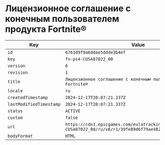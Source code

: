 # Лицензионное соглашение с конечным пользователем продукта Fortnite®

| Key | Value |
| --- | ----- |
| `id` | `6761d9f9a6ddae5ddde3b4ef` |
| `key` | `fn-ps4-CUSA07022_00` |
| `version` | `6` |
| `revision` | `1` |
| `title` | `Лицензионное соглашение с конечным пользователем продукта Fortnite®` |
| `locale` | `ru` |
| `createdTimestamp` | `2024-12-17T20:07:21.337Z` |
| `lastModifiedTimestamp` | `2024-12-17T20:07:21.337Z` |
| `status` | `ACTIVE` |
| `custom` | `false` |
| `url` | `https://cdn1.epicgames.com/eulatracking-download/fn-ps4-CUSA07022_00/ru/v6/r1/39fe89d6f79ae4828f9f8f66fcde1bdf.pdf` |
| `bodyFormat` | `HTML` |
